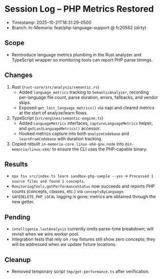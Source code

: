 # Session Log – PHP Metrics Restored
- Timestamp: 2025-10-21T18:31:29-0500
- Branch: In-Memoria: feat/php-language-support @ fc20562 (dirty)

## Scope
- Reintroduce language metrics plumbing in the Rust analyzer and TypeScript wrapper so monitoring tools can report PHP parse timings.

## Changes
1. Rust (`rust-core/src/analysis/semantic.rs`)
   - Added `language_metrics` tracking to `SemanticAnalyzer`, recording per-language file count, parse duration, errors, fallbacks, and vendor skips.
   - Exposed `get_last_language_metrics()` via napi and cleared metrics at the start of analyze/learn flows.
2. TypeScript (`src/engines/semantic-engine.ts`)
   - Added `LanguageMetrics` interfaces, `captureLanguageMetrics` helper, and `getLastLanguageMetrics()` accessor.
   - Hooked metrics capture into both `analyzeCodebase` and `learnFromCodebase` with duration tracking.
3. Copied rebuilt `in-memoria-core.linux-x64-gnu.node` into `@in-memoria/linux-x64/` to ensure the CLI uses the PHP-capable binary.

## Results
- `npx tsx src/index.ts learn sandbox-php-sample --yes` → `Processed 1 source files and found 1 concepts`.
- `MonitoringTools.getPerformanceStatus` now succeeds and reports PHP counts (concepts, classes, etc.) via `conceptsByLanguage`.
- `SAFEDELETE_PHP_LOCAL` logging is gone; metrics are obtained through the new getter.

## Pending
- `intelligence.lastAnalysis` currently omits parse-time breakdown; will revisit when we wire worker pool.
- Integration tests that rely on `/tmp` fixtures still show zero concepts; they will be addressed when we update fixture locations.

## Cleanup
- Removed temporary script `tmp/get-performance.ts` after verification.
